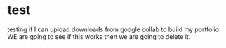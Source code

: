 # test
testing if I can upload downloads from google collab to build my portfolio
WE are going to see if this works then we are going to delete it. 
